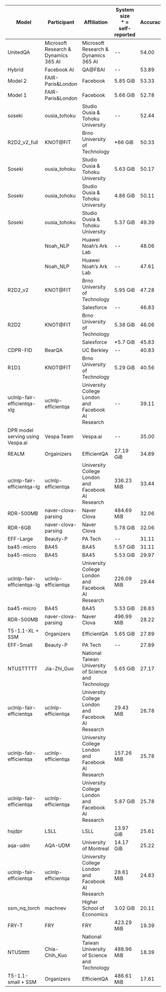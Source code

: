 | Model                            | Participant                          | Affiliation                                          | System size<br>\* = self-reported | Accuracy |
| -------------------------------- | ------------------------------------ | ---------------------------------------------------- | --------------------------------- | -------- |
| UnitedQA                         | Microsoft Research & Dynamics 365 AI | Microsoft Research & Dynamics 365 AI                 | \--                               | 54.00    |
| Hybrid                           | Facebook AI                          | QA@FBAI                                              | \--                               | 53.89    |
| Model 2                          | FAIR-Paris&London                    | Facebook                                             | 5.85 GiB                          | 53.33    |
| Model 1                          | FAIR-Paris&London                    | Facebook                                             | 5.66 GiB                          | 52.78    |
| soseki                           | ousia\_tohoku                        | Studio Ousia & Tohoku University                     | \--                               | 52.44    |
| R2D2\_v2\_full                   | KNOT@FIT                             | Brno University of Technology                        | \*66 GiB                          | 50.33    |
| Soseki                           | ousia\_tohoku                        | Studio Ousia & Tohoku University                     | 5.63 GiB                          | 50.17    |
| Soseki                           | ousia\_tohoku                        | Studio Ousia & Tohoku University                     | 4.86 GiB                          | 50.11    |
| Soseki                           | ousia\_tohoku                        | Studio Ousia & Tohoku University                     | 5.37 GiB                          | 49.39    |
|                                  | Noah\_NLP                            | Huawei Noah’s Ark Lab                                | \--                               | 48.06    |
|                                  | Noah\_NLP                            | Huawei Noah’s Ark Lab                                | \--                               | 47.61    |
| R2D2\_v2                         | KNOT@FIT                             | Brno University of Technology                        | 5.95 GiB                          | 47.28    |
|                                  |                                      | Salesforce                                           | \--                               | 46.83    |
| R2D2                             | KNOT@FIT                             | Brno University of Technology                        | 5.38 GiB                          | 46.06    |
|                                  |                                      | Salesforce                                           | \*5.7 GiB                         | 45.83    |
| CDPR-FID                         | BearQA                               | UC Berkley                                           | \--                               | 40.83    |
| R1D1                             | KNOT@FIT                             | Brno University of Technology                        | 5.29 GiB                          | 40.56    |
| uclnlp-fair-efficientqa-xlg      | uclnlp-efficientqa                   | University College London and Facebook AI Research   | \--                               | 39.11    |
| DPR model serving using Vespa.ai | Vespa Team                           | Vespa.ai                                             | \--                               | 35.00    |
| REALM                            | Orgainizers                          | EfficientQA                                          | 27.19 GiB                         | 34.89    |
| uclnlp-fair-efficientqa-lg       | uclnlp-efficientqa                   | University College London and Facebook AI Research   | 336.23 MiB                        | 33.44    |
| RDR-500MB                        | naver-clova-parsing                  | Naver Clova                                          | 484.69 MiB                        | 32.06    |
| RDR-6GB                          | naver-clova-parsing                  | Naver Clova                                          | 5.78 GiB                          | 32.06    |
| EFF-Large                        | Beauty-P                             | PA Tech                                              | \--                               | 31.11    |
| ba45-micro                       | BA45                                 | BA45                                                 | 5.57 GiB                          | 31.11    |
| ba45-micro                       | BA45                                 | BA45                                                 | 5.53 GiB                          | 29.97    |
| uclnlp-fair-efficientqa-lg       | uclnlp-efficientqa                   | University College London and Facebook AI Research   | 226.09 MiB                        | 29.44    |
| ba45-micro                       | BA45                                 | BA45                                                 | 5.33 GiB                          | 28.83    |
| RDR-500MB                        | naver-clova-parsing                  | Naver Clova                                          | 496.99 MiB                        | 28.22    |
| T5-1.1-XL + SSM                  | Organizers                           | EfficientQA                                          | 5.65 GiB                          | 27.89    |
| EFF-Small                        | Beauty-P                             | PA Tech                                              | \--                               | 27.89    |
| NTUSTTTTT                        | Jia-Zhi\_Guo                         | National Taiwan University of Science and Technology | 5.65 GiB                          | 27.17    |
| uclnlp-fair-efficientqa          | uclnlp-efficientqa                   | University College London and Facebook AI Research   | 29.43 MiB                         | 26.78    |
| uclnlp-fair-efficientqa          | uclnlp-efficientqa                   | University College London and Facebook AI Research   | 157.26 MiB                        | 25.78    |
| uclnlp-fair-efficientqa          | uclnlp-efficientqa                   | University College London and Facebook AI Research   | 5.87 GiB                          | 25.78    |
| hsjdpr                           | LSLL                                 | LSLL                                                 | 13.97 GiB                         | 25.61    |
| aqa-udm                          | AQA-UDM                              | University of Montreal                               | 14.17 GiB                         | 25.22    |
| uclnlp-fair-efficientqa          | uclnlp-efficientqa                   | University College London and Facebook AI Research   | 28.61 MiB                         | 24.83    |
| ssm\_nq\_torch                   | machnev                              | Higher School of Economics                           | 3.02 GiB                          | 20.11    |
| FRY-T                            | FRY                                  | FRY                                                  | 423.29 MiB                        | 19.39    |
| NTUSttttt                        | Chia-Chih\_Kuo                       | National Taiwan University of Science and Technology | 488.96 MiB                        | 18.39    |
| T5-1.1-small + SSM               | Organizers                           | EfficientQA                                          | 486.61 MiB                        | 17.61    |

